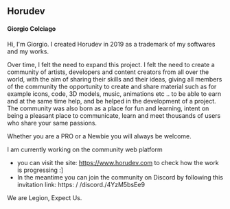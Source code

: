<h2>Horudev</h2>
<h4>Giorgio Colciago</h4>

Hi, I'm Giorgio.
I created Horudev in 2019 as a trademark of my softwares and my works.

Over time, I felt the need to expand this project.
I felt the need to create a community of artists, developers and content creators from all over the world, with the aim of sharing their skills and their ideas, giving all members of the community the opportunity to create and share material such as for example icons, code, 3D models, music, animations etc .. to be able to earn and at the same time help, and be helped in the development of a project. The community was also born as a place for fun and learning, intent on being a pleasant place to communicate, learn and meet thousands of users who share your same passions.

Whether you are a PRO or a Newbie you will always be welcome.

I am currently working on the community web platform 
- you can visit the site: https://www.horudev.com to check how the work is progressing :] 
- In the meantime you can join the community on Discord by following this invitation link: https: / /discord./4YzM5bsEe9


We are Legion, Expect Us.
